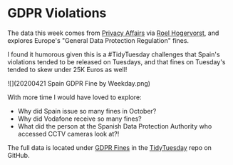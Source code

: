 # GDPR Violations
The data this week comes from [Privacy Affairs](https://www.privacyaffairs.com/gdpr-fines/) via [Roel Hogervorst](https://blog.rmhogervorst.nl/blog/2020/04/08/scraping-gdpr-fines/), and explores Europe's "General Data Protection Regulation" fines.

I found it humorous given this is a #TidyTuesday challenges that Spain's violations tended to be released on Tuesdays, and that fines on Tuesday's tended to skew under 25K Euros as well! 

![](20200421 Spain GDPR Fine by Weekday.png)

With more time I would have loved to explore:
 - Why did Spain issue so many fines in October?
 - Why did Vodafone receive so many fines? 
 - What did the person at the Spanish Data Protection Authority who accessed CCTV cameras look at?!
 
The full data is located under [GDPR Fines](https://github.com/rfordatascience/tidytuesday/blob/master/data/2020/2020-04-21/readme.md) in the [TidyTuesday](https://github.com/rfordatascience/tidytuesday) repo on GitHub.